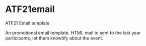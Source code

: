 # ATF21email
ATF21 Email template

An promotional email template. HTML mail to sent to the last year participants, let them knowtify about the event.
